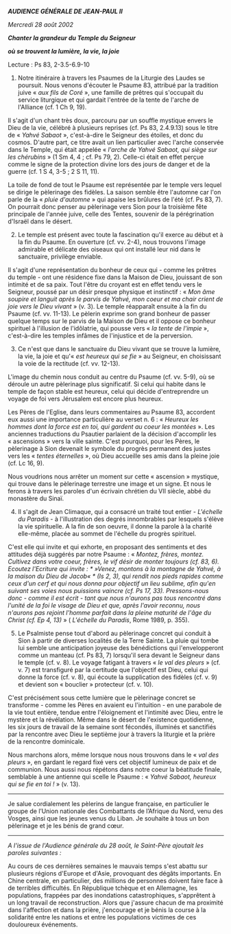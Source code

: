 ***AUDIENCE GÉNÉRALE DE JEAN-PAUL II***

*Mercredi 28 août 2002*

***Chanter la grandeur du Temple du Seigneur***

***où se trouvent la lumière, la vie, la joie***

Lecture : Ps 83, 2-3.5-6.9-10

1. Notre itinéraire à travers les Psaumes de la Liturgie des Laudes se poursuit. Nous venons d'écouter le Psaume 83, attribué par la tradition juive « *aux fils de Coré* », une famille de prêtres qui s'occupait du service liturgique et qui gardait l'entrée de la tente de l'arche de l'Alliance (cf. 1 Ch 9, 19).

Il s'agit d'un chant très doux, parcouru par un souffle mystique envers le Dieu de la vie, célébré à plusieurs reprises (cf. Ps 83, 2.4.9.13) sous le titre de « *Yahvé Sabaot* », c'est-à-dire le Seigneur des étoiles, et donc du cosmos. D'autre part, ce titre avait un lien particulier avec l'arche conservée dans le Temple, qui était appelée « *l'arche de Yahvé Sabaot, qui siège sur les chérubins* » (1 Sm 4, 4 ; cf. Ps 79, 2). Celle-ci était en effet perçue comme le signe de la protection divine lors des jours de danger et de la guerre (cf. 1 S 4, 3-5 ; 2 S 11, 11).

La toile de fond de tout le Psaume est représentée par le temple vers lequel se dirige le pèlerinage des fidèles. La saison semble être l'automne car l'on parle de la « *pluie d'automne* » qui apaise les brûlures de l'été (cf. Ps 83, 7). On pourrait donc penser au pèlerinage vers Sion pour la troisième fête principale de l'année juive, celle des Tentes, souvenir de la pérégrination d'Israël dans le désert.

2. Le temple est présent avec toute la fascination qu'il exerce au début et à la fin du Psaume. En ouverture (cf. vv. 2-4), nous trouvons l'image admirable et délicate des oiseaux qui ont installé leur nid dans le sanctuaire, privilège enviable.

Il s'agit d'une représentation du bonheur de ceux qui - comme les prêtres du temple - ont une résidence fixe dans la Maison de Dieu, jouissant de son intimité et de sa paix. Tout l'être du croyant est en effet tendu vers le Seigneur, poussé par un désir presque physique et instinctif : « *Mon âme soupire et languit après le parvis de Yahvé, mon coeur et ma chair crient de joie vers le Dieu vivant* » (v. 3). Le temple réapparaît ensuite à la fin du Psaume (cf. vv. 11-13). Le pèlerin exprime son grand bonheur de passer quelque temps sur le parvis de la Maison de Dieu et il oppose ce bonheur spirituel à l'illusion de l'idôlatrie, qui pousse vers « *la tente de l'impie* », c'est-à-dire les temples infâmes de l'injustice et de la perversion.

3. Ce n'est que dans le sanctuaire du Dieu vivant que se trouve la lumière, la vie, la joie et qu'« *est heureux qui se fie* » au Seigneur, en choisissant la voie de la rectitude (cf. vv. 12-13).

L'image du chemin nous conduit au centre du Psaume (cf. vv. 5-9), où se déroule un autre pèlerinage plus significatif. Si celui qui habite dans le temple de façon stable est heureux, celui qui décide d'entreprendre un voyage de foi vers Jérusalem est encore plus heureux.

Les Pères de l'Eglise, dans leurs commentaires au Psaume 83, accordent eux aussi une importance particulière au verset n. 6 : « *Heureux les hommes dont la force est en toi, qui gardent au coeur les montées* ». Les anciennes traductions du Psautier parlaient de la décision d'accomplir les « ascensions » vers la ville sainte. C'est pourquoi, pour les Pères, le pèlerinage à Sion devenait le symbole du progrès permanent des justes vers les « *tentes éternelles* », où Dieu accueille ses amis dans la pleine joie (cf. Lc 16, 9).

Nous voudrions nous arrêter un moment sur cette « ascension » mystique, qui trouve dans le pèlerinage terrestre une image et un signe. Et nous le ferons à travers les paroles d'un écrivain chrétien du VII siècle, abbé du monastère du Sinaï.

4. Il s'agit de Jean Climaque, qui a consacré un traité tout entier - *L'échelle du Paradis* - à l'illustration des degrés innombrables par lesquels s'élève la vie spirituelle. A la fin de son oeuvre, il donne la parole à la charité elle-même, placée au sommet de l'échelle du progrès spirituel.

C'est elle qui invite et qui exhorte, en proposant des sentiments et des attitudes déjà suggérés par notre Psaume : « *Montez, frères, montez. Cultivez dans votre coeur, frères, le vif désir de monter toujours (cf. 83, 6). Ecoutez l'Ecriture qui invite : * »Venez, montons à la montagne de Yahvé, à la maison du Dieu de Jacob« * (Is 2, 3), qui rendit nos pieds rapides comme ceux d'un cerf et qui nous donna pour objectif un lieu sublime, afin qu'en suivant ses voies nous puissions vaincre (cf. Ps 17, 33). Pressons-nous donc - comme il est écrit - tant que nous n'aurons pas tous rencontré dans l'unité de la foi le visage de Dieu et que, après l'avoir reconnu, nous n'aurons pas rejoint l'homme parfait dans la pleine maturité de l'âge du Christ (cf. Ep 4, 13)* » ( *L'échelle du Paradis*, Rome 1989, p. 355).

5. Le Psalmiste pense tout d'abord au pèlerinage concret qui conduit à Sion à partir de diverses localités de la Terre Sainte. La pluie qui tombe lui semble une anticipation joyeuse des bénédictions qui l'envelopperont comme un manteau (cf. Ps 83, 7) lorsqu'il sera devant le Seigneur dans le temple (cf. v. 8). Le voyage fatigant à travers « *le val des pleurs* » (cf. v. 7) est transfiguré par la certitude que l'objectif est Dieu, celui qui donne la force (cf. v. 8), qui écoute la supplication des fidèles (cf. v. 9) et devient son « bouclier » protecteur (cf. v. 10).

C'est précisément sous cette lumière que le pèlerinage concret se transforme - comme les Pères en avaient eu l'intuition - en une parabole de la vie tout entière, tendue entre l'éloignement et l'intimité avec Dieu, entre le mystère et la révélation. Même dans le désert de l'existence quotidienne, les six jours de travail de la semaine sont fécondés, illuminés et sanctifiés par la rencontre avec Dieu le septième jour à travers la liturgie et la prière de la rencontre dominicale.

Nous marchons alors, même lorsque nous nous trouvons dans le « *val des pleurs* », en gardant le regard fixé vers cet objectif lumineux de paix et de communion. Nous aussi nous répétons dans notre coeur la béatitude finale, semblable à une antienne qui scelle le Psaume : « *Yahvé Sabaot, heureux qui se fie en toi !* » (v. 13).

***

Je salue cordialement les pèlerins de langue française, en particulier le groupe de l’Union nationale des Combattants de l’Afrique du Nord, venu des Vosges, ainsi que les jeunes venus du Liban. Je souhaite à tous un bon pèlerinage et je les bénis de grand cœur.

* * *

*A l'issue de l'Audience générale du 28 août, le Saint-Père ajoutait les paroles suivantes :*

Au cours de ces dernières semaines le mauvais temps s'est abattu sur plusieurs régions d'Europe et d'Asie, provoquant des dégâts importants. En Chine centrale, en particulier, des millions de personnes doivent faire face à de terribles difficultés. En République tchèque et en Allemagne, les populations, frappées par des inondations catastrophiques, s'apprêtent à un long travail de reconstruction. Alors que j'assure chacun de ma proximité dans l'affection et dans la prière, j'encourage et je bénis la course à la solidarité entre les nations et entre les populations victimes de ces douloureux événements.